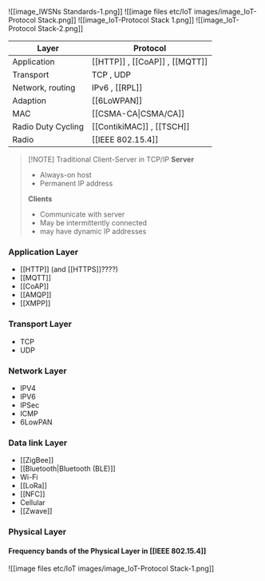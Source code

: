 ![[image_IWSNs Standards-1.png]]
![[image files etc/IoT images/image_IoT-Protocol Stack.png]]
![[image_IoT-Protocol Stack 1.png]]
![[image_IoT-Protocol Stack-2.png]]



| Layer              | Protocol                       |
| ------------------ | ------------------------------ |
| Application        | [[HTTP]] , [[CoAP]] , [[MQTT]] |
| Transport          | TCP , UDP                      |
| Network, routing   | IPv6 , [[RPL]]                 |
| Adaption           | [[6LoWPAN]]                    |
| MAC                | [[CSMA-CA\|CSMA/CA]]           |
| Radio Duty Cycling | [[ContikiMAC]] , [[TSCH]]      |
| Radio              | [[IEEE 802.15.4]]              |
> [!NOTE] Traditional Client-Server in TCP/IP
>  **Server**
> - Always-on host
> - Permanent IP address
> 
> **Clients**
> - Communicate with server
> - May be intermittently connected
> - may have dynamic IP addresses


### Application Layer
- [[HTTP]] (and [[HTTPS]]????)
- [[MQTT]]
- [[CoAP]]
- [[AMQP]]
- [[XMPP]]
### Transport Layer
- TCP
- UDP
### Network Layer
- IPV4
- IPV6
- IPSec
- ICMP
- 6LowPAN
### Data link Layer
- [[ZigBee]]
- [[Bluetooth|Bluetooth (BLE)]]
- Wi-Fi
- [[LoRa]]
- [[NFC]]
- Cellular
- [[Zwave]]
### Physical Layer

#### Frequency bands of the Physical Layer in [[IEEE 802.15.4]]
![[image files etc/IoT images/image_IoT-Protocol Stack-1.png]]